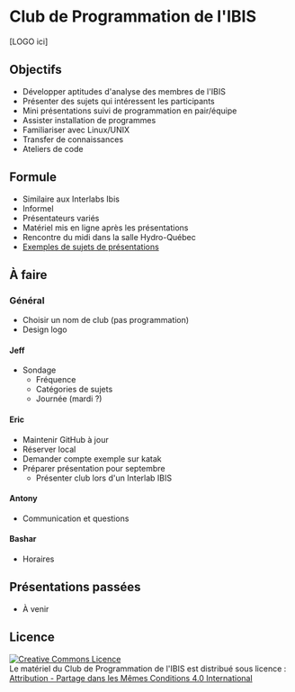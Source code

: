 # Club de Programmation de l'IBIS

[LOGO ici]

## Objectifs
- Développer aptitudes d'analyse des membres de l'IBIS
- Présenter des sujets qui intéressent les participants
- Mini présentations suivi de programmation en pair/équipe
- Assister installation de programmes
- Familiariser avec Linux/UNIX
- Transfer de connaissances
- Ateliers de code

## Formule
- Similaire aux Interlabs Ibis
- Informel
- Présentateurs variés
- Matériel mis en ligne après les présentations
- Rencontre du midi dans la salle Hydro-Québec
- [Exemples de sujets de présentations](01_presentations/idees_pour_presentations.md)

## À faire

### Général
- Choisir un nom de club (pas programmation)
- Design logo

#### Jeff
- Sondage
  - Fréquence
  - Catégories de sujets
  - Journée (mardi ?)

#### Eric
- Maintenir GitHub à jour
- Réserver local
- Demander compte exemple sur katak
- Préparer présentation pour septembre
  - Présenter club lors d'un Interlab IBIS

#### Antony
- Communication et questions

#### Bashar
- Horaires

## Présentations passées
- À venir

## Licence

<a rel="license" href="http://creativecommons.org/licenses/by-sa/4.0/"><img
alt="Creative Commons Licence" style="border-width:0"
src="https://i.creativecommons.org/l/by-sa/4.0/88x31.png" /></a><br/><span
xmlns:dct="http://purl.org/dc/terms/" property="dct:title">Le matériel du Club
de Programmation de l'IBIS</span> est distribué sous licence :<a rel="license"
href="http://creativecommons.org/licenses/by-sa/4.0/deed.fr"><br/>Attribution -
Partage dans les Mêmes Conditions 4.0 International<a>

